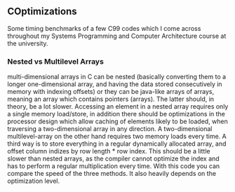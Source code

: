 ## COptimizations

Some timing benchmarks of a few C99 codes which I come across throughout my Systems Programming and Computer Architecture course at the university.

### Nested vs Multilevel Arrays
multi-dimensional arrays in C can be nested (basically converting them to a longer one-dimensional array,
and having the data stored consecutively in memory with indexing offsets)
or they can be java-like arrays of arrays, meaning an array which contains pointers (arrays).
The latter should, in theory, be a lot slower. Accessing an element in a nested array requires only a single memory load/store,
in addition there should be optimizations in the processor design which allow caching of elements likely to be loaded, when traversing a two-dimensional array in any direction.
A two-dimensional multilevel-array on the other hand requires two memory loads every time.
A third way is to store everything in a regular dynamically allocated array, and offset column indizes by row length * row index. This should be a little slower than nested
arrays, as the compiler cannot optimize the index and has to perform a regular multiplication every time.
With this code you can compare the speed of the three methods. It also heavily depends on the optimization level.
